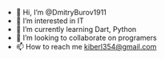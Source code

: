 - 👋 Hi, I’m @DmitryBurov1911
- 👀 I’m interested in IT
- 🌱 I’m currently learning Dart, Python
- 💞️ I’m looking to collaborate on programers
- 📫 How to reach me kiberl354@gmail.com

<!---
DmitryBurov1911/DmitryBurov1911 is a ✨ special ✨ repository because its `README.md` (this file) appears on your GitHub profile.
You can click the Preview link to take a look at your changes.
--->
